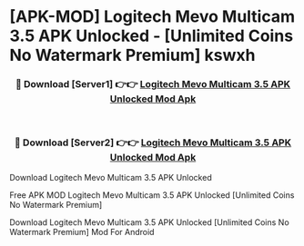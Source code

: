 # [APK-MOD] Logitech Mevo Multicam 3.5 APK Unlocked - [Unlimited Coins No Watermark Premium] kswxh



<div align="center">
<h3>🔴 Download [Server1] 👉👉 <a href="https://momento.my/?title=Logitech_Mevo_Multicam_3.5_APK_Unlocked">Logitech Mevo Multicam 3.5 APK Unlocked Mod Apk</a></h3><br>

<h3>🔴 Download [Server2] 👉👉 <a href="https://momento.my/?title=Logitech_Mevo_Multicam_3.5_APK_Unlocked">Logitech Mevo Multicam 3.5 APK Unlocked Mod Apk</a></h3>
</div>



Download Logitech Mevo Multicam 3.5 APK Unlocked 

Free APK MOD Logitech Mevo Multicam 3.5 APK Unlocked [Unlimited Coins No Watermark Premium]

Download Logitech Mevo Multicam 3.5 APK Unlocked [Unlimited Coins No Watermark Premium] Mod For Android
